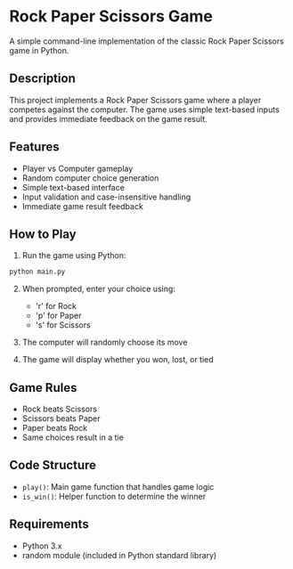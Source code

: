 # Rock Paper Scissors Game

A simple command-line implementation of the classic Rock Paper Scissors game in Python.

## Description

This project implements a Rock Paper Scissors game where a player competes against the computer. The game uses simple text-based inputs and provides immediate feedback on the game result.

## Features

- Player vs Computer gameplay
- Random computer choice generation
- Simple text-based interface
- Input validation and case-insensitive handling
- Immediate game result feedback

## How to Play

1. Run the game using Python:
```python
python main.py
```

2. When prompted, enter your choice using:
   - 'r' for Rock
   - 'p' for Paper
   - 's' for Scissors

3. The computer will randomly choose its move
4. The game will display whether you won, lost, or tied

## Game Rules

- Rock beats Scissors
- Scissors beats Paper
- Paper beats Rock
- Same choices result in a tie

## Code Structure

- `play()`: Main game function that handles game logic
- `is_win()`: Helper function to determine the winner

## Requirements

- Python 3.x
- random module (included in Python standard library)